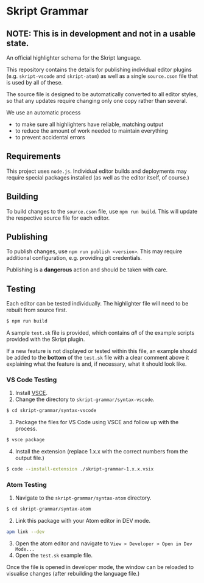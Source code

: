 # Skript Grammar

## NOTE: This is in development and not in a usable state.

An official highlighter schema for the Skript language.

This repository contains the details for publishing individual editor plugins (e.g. `skript-vscode` and `skript-atom`) as well as a single `source.cson` file that is used by all of these.

The source file is designed to be automatically converted to all editor styles, so that any updates require changing only one copy rather than several.

We use an automatic process
- to make sure all highlighters have reliable, matching output
- to reduce the amount of work needed to maintain everything
- to prevent accidental errors

## Requirements

This project uses `node.js`. Individual editor builds and deployments may require special packages installed (as well as the editor itself, of course.)

## Building

To build changes to the `source.cson` file, use `npm run build`.
This will update the respective source file for each editor.

## Publishing

To publish changes, use `npm run publish <version>`.
This may require additional configuration, e.g. providing git credentials.

Publishing is a **dangerous** action and should be taken with care.

## Testing

Each editor can be tested individually.
The highlighter file will need to be rebuilt from source first.

```sh
$ npm run build
```

A sample `test.sk` file is provided, which contains *all* of the example scripts provided with the Skript plugin.

If a new feature is not displayed or tested within this file, an example should be added to the **bottom** of the `test.sk` file with a clear comment above it explaining what the feature is and, if necessary, what it should look like.

### VS Code Testing

1. Install [VSCE](https://code.visualstudio.com/api/working-with-extensions/publishing-extension#vsce).
2. Change the directory to `skript-grammar/syntax-vscode`.
```sh
$ cd skript-grammar/syntax-vscode
```
3. Package the files for VS Code using VSCE and follow up with the process.
```sh
$ vsce package
```
4. Install the extension (replace 1.x.x with the correct numbers from the output file.)
```sh
$ code --install-extension ./skript-grammar-1.x.x.vsix
```

### Atom Testing

1. Navigate to the `skript-grammar/syntax-atom` directory.

```sh
$ cd skript-grammar/syntax-atom
```

2. Link this package with your Atom editor in DEV mode.

```sh
apm link --dev
```

3. Open the atom editor and navigate to `View > Developer > Open in Dev Mode...`
4. Open the `test.sk` example file.

Once the file is opened in developer mode, the window can be reloaded to visualise changes (after rebuilding the language file.)
